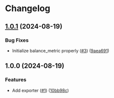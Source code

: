 # Changelog

## [1.0.1](https://github.com/fluencelabs/gelato-exporter/compare/v1.0.0...v1.0.1) (2024-08-19)


### Bug Fixes

* Initialize balance_metric properly ([#3](https://github.com/fluencelabs/gelato-exporter/issues/3)) ([9aea691](https://github.com/fluencelabs/gelato-exporter/commit/9aea69180f3d70a4b74546c363d4d63cff4ea3c5))

## 1.0.0 (2024-08-19)


### Features

* Add exporter ([#1](https://github.com/fluencelabs/gelato-exporter/issues/1)) ([10bb98c](https://github.com/fluencelabs/gelato-exporter/commit/10bb98c30aad1f6648475629d65fad771af6fabc))
